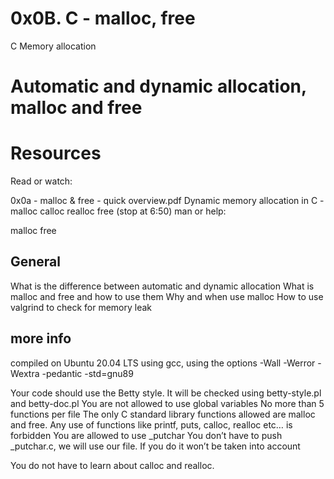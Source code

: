 # 0x0B. C - malloc, free
C
Memory allocation

# Automatic and dynamic allocation, malloc and free

# Resources
Read or watch:

0x0a - malloc & free - quick overview.pdf
Dynamic memory allocation in C - malloc calloc realloc free (stop at 6:50)
man or help:

malloc
free


## General
What is the difference between automatic and dynamic allocation
What is malloc and free and how to use them
Why and when use malloc
How to use valgrind to check for memory leak

## more info
 compiled on Ubuntu 20.04 LTS using gcc, using the options -Wall -Werror -Wextra -pedantic -std=gnu89

Your code should use the Betty style. It will be checked using betty-style.pl and betty-doc.pl
You are not allowed to use global variables
No more than 5 functions per file
The only C standard library functions allowed are malloc and free. Any use of functions like printf, puts, calloc, realloc etc… is forbidden
You are allowed to use _putchar
You don’t have to push _putchar.c, we will use our file. If you do it won’t be taken into account

You do not have to learn about calloc and realloc.
